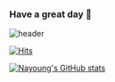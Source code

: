 ### Have a great day 👋
![header](https://capsule-render.vercel.app/api?type=shark&color=auto&height=300&section=header&text=Nayoung%20Lim&fontSize=90&)

[![Hits](https://hits.seeyoufarm.com/api/count/incr/badge.svg?url=https%3A%2F%2Fgithub.com%2Fgjbae1212%2Fhit-counter&count_bg=%23FFE8F2&title_bg=%23FFA1A1&icon=hey.svg&icon_color=%23B52828&title=hits&edge_flat=false)](https://hits.seeyoufarm.com)

[![Nayoung's GitHub stats](https://github-readme-stats.vercel.app/api?username=lny612&show_icons=true&theme=solarized-light)](https://github.com/lny612/github-readme-stats)

